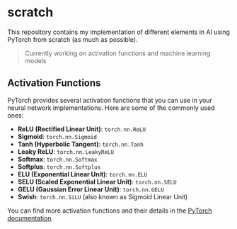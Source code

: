 # scratch

This repository contains my implementation of different elements in AI using PyTorch from scratch (as much as possible).

> Currently working on activation functions and machine learning models

## Activation Functions

PyTorch provides several activation functions that you can use in your neural network implementations. Here are some of the commonly used ones:

- **ReLU (Rectified Linear Unit)**: `torch.nn.ReLU`
- **Sigmoid**: `torch.nn.Sigmoid`
- **Tanh (Hyperbolic Tangent)**: `torch.nn.Tanh`
- **Leaky ReLU**: `torch.nn.LeakyReLU`
- **Softmax**: `torch.nn.Softmax`
- **Softplus**: `torch.nn.Softplus`
- **ELU (Exponential Linear Unit)**: `torch.nn.ELU`
- **SELU (Scaled Exponential Linear Unit)**: `torch.nn.SELU`
- **GELU (Gaussian Error Linear Unit)**: `torch.nn.GELU`
- **Swish**: `torch.nn.SiLU` (also known as Sigmoid Linear Unit)

You can find more activation functions and their details in the [PyTorch documentation](https://pytorch.org/docs/stable/nn.html#non-linear-activations-weighted-sum-nonlinearity).